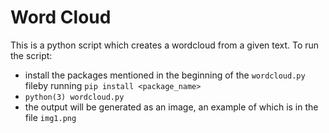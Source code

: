 # Word Cloud

This is a python script which creates a wordcloud from a given text.
To run the script:
- install the packages mentioned in the beginning of the `wordcloud.py` fileby running ```pip install <package_name>```
- `python(3) wordcloud.py`
- the output will be generated as an image, an example of which is in the file ```img1.png```
